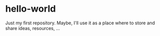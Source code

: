 # hello-world
Just my first repository. Maybe, I'll use it as a place where to store and share ideas, resources, ...
